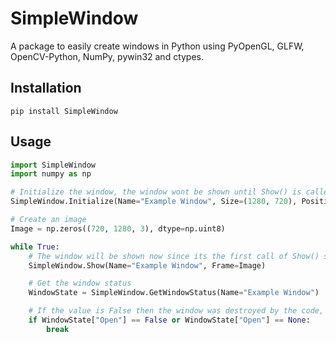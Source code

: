 # SimpleWindow

A package to easily create windows in Python using PyOpenGL, GLFW, OpenCV-Python, NumPy, pywin32 and ctypes.

## Installation

```
pip install SimpleWindow
```

## Usage

```python
import SimpleWindow
import numpy as np

# Initialize the window, the window wont be shown until Show() is called
SimpleWindow.Initialize(Name="Example Window", Size=(1280, 720), Position=(100, 100), TitleBarColor=(0, 0, 0), Resizable=True, TopMost=False, Undestroyable=False, Icon="")

# Create an image
Image = np.zeros((720, 1280, 3), dtype=np.uint8)

while True:
    # The window will be shown now since its the first call of Show() since the Initialize() call
    SimpleWindow.Show(Name="Example Window", Frame=Image)

    # Get the window status
    WindowState = SimpleWindow.GetWindowStatus(Name="Example Window")

    # If the value is False then the window was destroyed by the code, if the value is None then the window got destroyed by the user
    if WindowState["Open"] == False or WindowState["Open"] == None:
        break
```